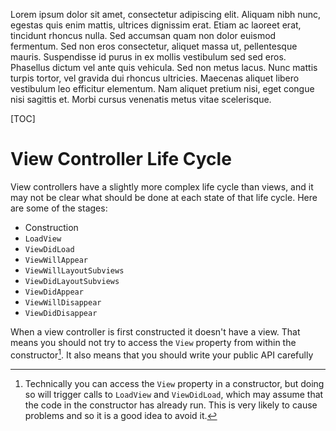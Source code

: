 <!-- !b
kind: post
service: blogger
title: View Controller Lifecycle
labels: mobile, ios, xamarin, view controller, UIViewController, lifecyle
draft: True
-->

Lorem ipsum dolor sit amet, consectetur adipiscing elit. Aliquam nibh nunc, egestas quis enim mattis, ultrices dignissim erat. Etiam ac laoreet erat, tincidunt rhoncus nulla. Sed accumsan quam non dolor euismod fermentum. Sed non eros consectetur, aliquet massa ut, pellentesque mauris. Suspendisse id purus in ex mollis vestibulum sed sed eros. Phasellus dictum vel ante quis vehicula. Sed non metus lacus. Nunc mattis turpis tortor, vel gravida dui rhoncus ultricies. Maecenas aliquet libero vestibulum leo efficitur elementum. Nam aliquet pretium nisi, eget congue nisi sagittis et. Morbi cursus venenatis metus vitae scelerisque.

<!--more-->

[TOC]

View Controller Life Cycle
==========================

View controllers have a slightly more complex life cycle than views, and it may not be clear what should be done at each state of that life cycle. Here are some of the stages:

* Construction
* `LoadView`
* `ViewDidLoad`
* `ViewWillAppear`
* `ViewWillLayoutSubviews`
* `ViewDidLayoutSubviews`
* `ViewDidAppear`
* `ViewWillDisappear`
* `ViewDidDisappear`

When a view controller is first constructed it doesn't have a view. That means you should not try to access the `View` property from within the constructor[^viewInConstructor]. It also means that you should write your public API carefully

[^viewInConstructor]: Technically you can access the `View` property in a constructor, but doing so will trigger calls to `LoadView` and `ViewDidLoad`, which may assume that the code in the constructor has already run. This is very likely to cause problems and so it is a good idea to avoid it.
